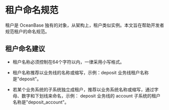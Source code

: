 # 租户命名规范

租户是 OceanBase 独有的对象，从架构上，租户类似实例。本文旨在帮助开发者规范租户的命名规范。

## 租户命名建议

* 租户名称必须控制在64个字符以内，一律采用小写格式。

* 租户名称推荐以业务线的名称或缩写，示例：deposit 业务线租户名称是"deposit"。

* 若某个业务系统的子系统独立成租户，推荐以业务系统名称或缩写，通过字母、数字和下划线来命名，示例： deposit 业务线的 account 子系统的租户名称是"deposit_account"。
